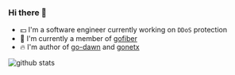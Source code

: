 ### Hi there 👋

- 💴 I'm a software engineer currently working on `DDoS` protection
- 👷 I'm currently a member of [gofiber](https://github.com/gofiber)
- 🔥 I'm author of [go-dawn](https://github.com/go-dawn) and [gonetx](https://github.com/gonetx)

![github stats](https://github-readme-stats.vercel.app/api?username=kiyonlin&show_icons=true)

<!--
**kiyonlin/kiyonlin** is a ✨ _special_ ✨ repository because its `README.md` (this file) appears on your GitHub profile.

Here are some ideas to get you started:

- 🔭 I’m currently working on ...
- 🌱 I’m currently learning ...
- 👯 I’m looking to collaborate on ...
- 🤔 I’m looking for help with ...
- 💬 Ask me about ...
- 📫 How to reach me: ...
- 😄 Pronouns: ...
- ⚡ Fun fact: ...
-->
